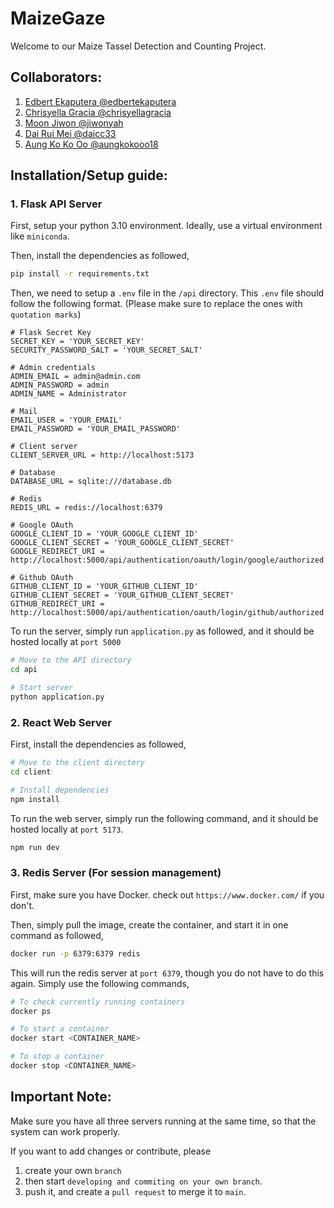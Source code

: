 # MaizeGaze
Welcome to our Maize Tassel Detection and Counting Project.
## Collaborators:
1. [Edbert Ekaputera @edbertekaputera](https://github.com/edbertekaputera)
2. [Chrisyella Gracia @chrisyellagracia](https://github.com/chrisyellagracia)
3. [Moon Jiwon @jiwonyah](https://github.com/jiwonyah)
4. [Dai Rui Mei @daicc33](https://github.com/daicc33)
5. [Aung Ko Ko Oo @aungkokooo18](https://github.com/aungkokooo18)
## Installation/Setup guide:

### 1. Flask API Server
First, setup your python 3.10 environment. Ideally, use a virtual environment like `miniconda`.

Then, install the dependencies as followed,
```bash
pip install -r requirements.txt
```

Then, we need to setup a `.env` file in the `/api` directory. This `.env` file should follow the following format. (Please make sure to replace the ones with `quotation marks`)
```properties
# Flask Secret Key
SECRET_KEY = 'YOUR_SECRET_KEY'
SECURITY_PASSWORD_SALT = 'YOUR_SECRET_SALT'

# Admin credentials
ADMIN_EMAIL = admin@admin.com
ADMIN_PASSWORD = admin
ADMIN_NAME = Administrator

# Mail
EMAIL_USER = 'YOUR_EMAIL'
EMAIL_PASSWORD = 'YOUR_EMAIL_PASSWORD'

# Client server
CLIENT_SERVER_URL = http://localhost:5173

# Database
DATABASE_URL = sqlite:///database.db

# Redis
REDIS_URL = redis://localhost:6379

# Google OAuth
GOOGLE_CLIENT_ID = 'YOUR_GOOGLE_CLIENT_ID'
GOOGLE_CLIENT_SECRET = 'YOUR_GOOGLE_CLIENT_SECRET'
GOOGLE_REDIRECT_URI = http://localhost:5000/api/authentication/oauth/login/google/authorized

# Github OAuth
GITHUB_CLIENT_ID = 'YOUR_GITHUB_CLIENT_ID'
GITHUB_CLIENT_SECRET = 'YOUR_GITHUB_CLIENT_SECRET'
GITHUB_REDIRECT_URI = http://localhost:5000/api/authentication/oauth/login/github/authorized
```

To run the server, simply run `application.py` as followed, and it should be hosted locally at `port 5000`
```bash
# Move to the API directory
cd api

# Start server
python application.py
```

### 2. React Web Server
First, install the dependencies as followed,
```bash
# Move to the client directory
cd client

# Install dependencies
npm install
```

To run the web server, simply run the following command, and it should be hosted locally at `port 5173`.
```bash
npm run dev
```

### 3. Redis Server (For session management)
First, make sure you have Docker. check out `https://www.docker.com/` if you don't.

Then, simply pull the image, create the container, and start it in one command as followed,
```bash
docker run -p 6379:6379 redis
```

This will run the redis server at `port 6379`, though you do not have to do this again. Simply use the following commands,
```bash
# To check currently running containers
docker ps

# To start a container
docker start <CONTAINER_NAME>

# To stop a container
docker stop <CONTAINER_NAME>
```

## Important Note:
Make sure you have all three servers running at the same time, so that the system can work properly.

If you want to add changes or contribute, please 
1. create your own `branch`
2. then start `developing and commiting on your own branch`.
3. push it, and create a `pull request` to merge it to `main`.

